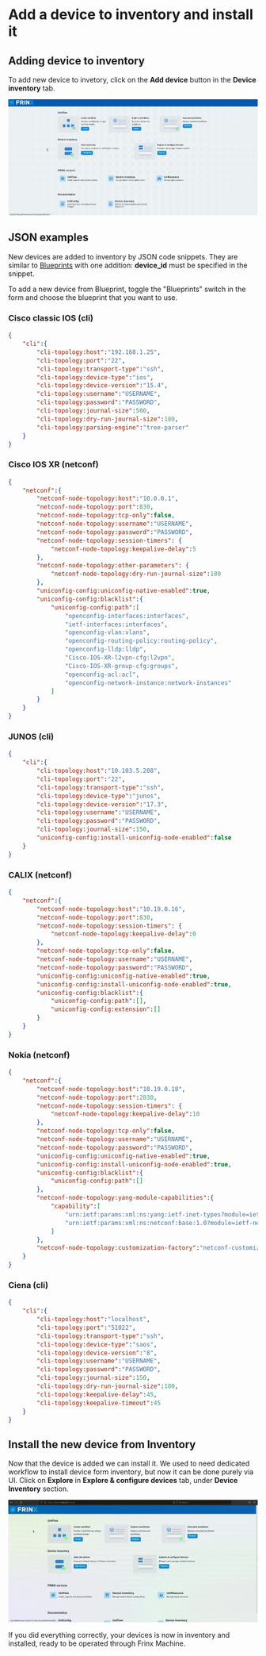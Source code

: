 # Add a device to inventory and install it

## Adding device to inventory

To add new device to invetory, click on the **Add device** button in the
**Device inventory** tab.

![Add device to inventory](fm_install.gif)

## JSON examples

New devices are added to inventory by JSON code snippets. They are similar to [Blueprints](/frinx-uniflow/blueprints)
with one addition: **device_id** must be specified in the snippet.

To add a new device from Blueprint, toggle the "Blueprints" switch in the form and
choose the blueprint that you want to use.

### Cisco classic IOS (cli)

```json
{
    "cli":{
        "cli-topology:host":"192.168.1.25",
        "cli-topology:port":"22",
        "cli-topology:transport-type":"ssh",
        "cli-topology:device-type":"ios",
        "cli-topology:device-version":"15.4",
        "cli-topology:username":"USERNAME",
        "cli-topology:password":"PASSWORD",
        "cli-topology:journal-size":500,
        "cli-topology:dry-run-journal-size":180,
        "cli-topology:parsing-engine":"tree-parser"
    }
}
```

### Cisco IOS XR (netconf)

```json
{
    "netconf":{
        "netconf-node-topology:host":"10.0.0.1",
        "netconf-node-topology:port":830,
        "netconf-node-topology:tcp-only":false,
        "netconf-node-topology:username":"USERNAME",
        "netconf-node-topology:password":"PASSWORD",
        "netconf-node-topology:session-timers": {
            "netconf-node-topology:keepalive-delay":5
        },
        "netconf-node-topology:other-parameters": {
            "netconf-node-topology:dry-run-journal-size":180
        },
        "uniconfig-config:uniconfig-native-enabled":true,
        "uniconfig-config:blacklist":{
            "uniconfig-config:path":[
                "openconfig-interfaces:interfaces",
                "ietf-interfaces:interfaces",
                "openconfig-vlan:vlans",
                "openconfig-routing-policy:routing-policy",
                "openconfig-lldp:lldp",
                "Cisco-IOS-XR-l2vpn-cfg:l2vpn",
                "Cisco-IOS-XR-group-cfg:groups",
                "openconfig-acl:acl",
                "openconfig-network-instance:network-instances"
            ]
        }
    }
}
```

### JUNOS (cli)

```json
{
    "cli":{
        "cli-topology:host":"10.103.5.208",
        "cli-topology:port":"22",
        "cli-topology:transport-type":"ssh",
        "cli-topology:device-type":"junos",
        "cli-topology:device-version":"17.3",
        "cli-topology:username":"USERNAME",
        "cli-topology:password":"PASSWORD",
        "cli-topology:journal-size":150,
        "uniconfig-config:install-uniconfig-node-enabled":false
    }
}
```

### CALIX (netconf)

```json
{
    "netconf":{
        "netconf-node-topology:host":"10.19.0.16",
        "netconf-node-topology:port":830,
        "netconf-node-topology:session-timers": {
            "netconf-node-topology:keepalive-delay":0
        },
        "netconf-node-topology:tcp-only":false,
        "netconf-node-topology:username":"USERNAME",
        "netconf-node-topology:password":"PASSWORD",
        "uniconfig-config:uniconfig-native-enabled":true,
        "uniconfig-config:install-uniconfig-node-enabled":true,
        "uniconfig-config:blacklist":{
            "uniconfig-config:path":[],
            "uniconfig-config:extension":[]
        }
    }
}
```

### Nokia (netconf)

```json
{
    "netconf":{
        "netconf-node-topology:host":"10.19.0.18",
        "netconf-node-topology:port":2830,
        "netconf-node-topology:session-timers": {
            "netconf-node-topology:keepalive-delay":10
        },
        "netconf-node-topology:tcp-only":false,
        "netconf-node-topology:username":"USERNAME",
        "netconf-node-topology:password":"PASSWORD",
        "uniconfig-config:uniconfig-native-enabled":true,
        "uniconfig-config:install-uniconfig-node-enabled":true,
        "uniconfig-config:blacklist":{
            "uniconfig-config:path":[]
        },
        "netconf-node-topology:yang-module-capabilities":{
            "capability":[
                "urn:ietf:params:xml:ns:yang:ietf-inet-types?module=ietf-inet-types&amp;revision=2010-09-24",
                "urn:ietf:params:xml:ns:netconf:base:1.0?module=ietf-netconf&amp;revision=2011-06-01"
            ]
        },
        "netconf-node-topology:customization-factory":"netconf-customization-alu"
    }
}
```

### Ciena (cli)

```json
{
    "cli":{
        "cli-topology:host":"localhost",
        "cli-topology:port":"51022",
        "cli-topology:transport-type":"ssh",
        "cli-topology:device-type":"saos",
        "cli-topology:device-version":"8",
        "cli-topology:username":"USERNAME",
        "cli-topology:password":"PASSWORD",
        "cli-topology:journal-size":150,
        "cli-topology:dry-run-journal-size":180,
        "cli-topology:keepalive-delay":45,
        "cli-topology:keepalive-timeout":45
    }
}
```


## Install the new device from Inventory

Now that the device is added we can install it. We used to need dedicated workflow to install device form inventory, but now
it can be done purely via UI. Click on **Explore** in **Explore & configure devices** tab, under **Device Inventory** section.

![Install device from inventory](fm_install_from_inventory.gif)

If you did everything correctly, your devices is now in inventory and installed, ready to be operated through Frinx Machine.